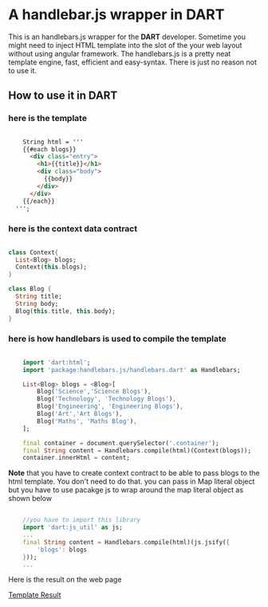 # A handlebar.js wrapper in **DART**

This is an handlebars.js wrapper for the **DART** developer. Sometime you might need to inject HTML template into the slot of the your web layout without using angular framework. The handlebars.js is a pretty neat template engine, fast, efficient and easy-syntax. There is just no  reason not to use it.

## How to use it in DART


### here is the template

```html

    String html = '''
    {{#each blogs}}
      <div class="entry">
        <h1>{{title}}</h1>
        <div class="body">
          {{body}}
        </div>
      </div>
    {{/each}}
  ''';

```

### here is the context data contract

```dart

class Context{
  List<Blog> blogs;
  Context(this.blogs);
}

class Blog {
  String title;
  String body;
  Blog(this.title, this.body);
}

```

### here is how handlebars is used to compile the template

```dart

    import 'dart:html';
    import 'package:handlebars.js/handlebars.dart' as Handlebars;

    List<Blog> blogs = <Blog>[
        Blog('Science','Science Blogs'),
        Blog('Technology', 'Technology Blogs'),
        Blog('Engineering', 'Engineering Blogs'),
        Blog('Art','Art Blogs'),
        Blog('Maths', 'Maths Blog'),
    ];

    final container = document.querySelector('.container');
    final String content = Handlebars.compile(html)(Context(blogs));
    container.innerHtml = content;

```

**Note** that you have to create context contract to be able to pass blogs to the html template. 
You don't need to do that. you can pass in Map literal object but you have to use pacakge js to wrap around the map literal object as shown below

```dart

    //you have to import this library
    import 'dart:js_util' as js;
    ...
    final String content = Handlebars.compile(html)(js.jsify({
        'blogs': blogs
    }));
    ...    

```

Here is the result on the web page

[Template Result](/images/screen-shot.png)